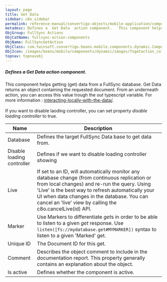 ```yaml
---
layout: page
title: Get Data
sidebar: c8o_sidebar
permalink: reference-manual/convertigo-objects/mobile-application/components/fullsync-action-components/get-data/
metadesc: Defines a  Get Data  action component.   This component helps getting (get) data from a FullSync database. Get Data returns an object containing the r
ObjGroup: FullSync Actions
ObjCatName: fullsync-action-components
ObjName: FullSyncGetAction
ObjClass: com.twinsoft.convertigo.beans.mobile.components.dynamic.ComponentManager$1
ObjIcon: /images/beans/mobile/components/dynamic/images/fsgetaction_color_32x32.png
topnav: topnavobj
---
```

##### Defines a <i>Get Data</i> action component. <br/>

 This component helps getting (get) data from a FullSync database. Get Data returns an object containing the requested document. From an underneath action, you can access this value trough the <i>out</i> typescript variable. For more information : <a target='_blank' href='https://www.convertigo.com/document/latest/reference-manual/convertigo-full-sync-architecture/interacting-locally-with-the-data/'>interacting-locally-with-the-data/</a>. <br/>
<br/>
 If you want to disable laoding controller, you can set property <i>disable loading controller</i> to true.

Name | Description 
--- | ---
Database | Defines the target FullSync Data base to get data from.
Disable loading controller | Defines if we want to disable loading controller showing
Live | If set to an ID,  will automatically monitor any database change (from continuous replication or from local changes) and re-run the query. Using 'Live' is the best way to refresh automatically your UI when data changes in the database. You can cancel an 'live' view by calling the c8o.cancelLive(id) API.
Marker | Use Markers to differentiate <i>get</i>s in order to be able to listen to a given <i>get</i> response. Use <code>listen([fs://mydatabase.get#MYMARKER])</code> syntax to listen to a given 'Marked' get.
Unique ID | The Document ID for this get.
Comment | Describes the object comment to include in the documentation report.  This property generally contains an explanation about the object. 
Is active | Defines whether the component is active. 

